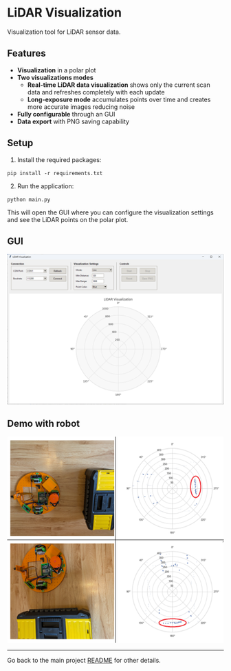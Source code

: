 # LiDAR Visualization

Visualization tool for LiDAR sensor data.

## Features

- **Visualization** in a polar plot
- **Two visualizations modes**
    - **Real-time LiDAR data visualization** shows only the current scan data and refreshes completely with each update
    - **Long-exposure mode** accumulates points over time and creates more accurate images reducing noise
- **Fully configurable** through an GUI
- **Data export** with PNG saving capability

## Setup

1. Install the required packages:
```
pip install -r requirements.txt
```

2. Run the application:
```
python main.py
``` 

This will open the GUI where you can configure the visualization settings and see the LiDAR points on the polar plot.

## GUI

![LiDAR Visualization](images/lidar_visualization.png)

## Demo with robot

![Demo with robot](../images/robot_lidar.png)

---

Go back to the main project [README](../README.md) for other details.